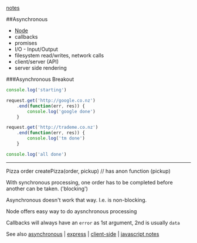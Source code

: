 [notes](notes.md)

##Asynchronous
- [Node](javascript/node.md)
- callbacks
- promises
- I/O - Input/Output
- filesystem read/writes, network calls
- client/server (API)
- server side rendering

###Asynchronous Breakout
```javascript
console.log('starting')

request.get('http://google.co.nz')
    .end(function(err, res)) {
        console.log('google done')
    }    

request.get('http://trademe.co.nz')
    .end(function(err, res)) {
        console.log('tm done')
    }    

console.log('all done')
```
----

Pizza order
createPizza(order, pickup)  // has anon function (pickup)

With synchronous processing, one order has to be completed before another can be taken. ('blocking')

Asynchronous doesn't work that way. I.e. is non-blocking.

Node offers easy way to do aysnchronous processing

Callbacks will always have an `error` as 1st argument, 2nd is usually `data`


See also [asynchronous](async.md) | [express](javascript/express.md) | [client-side](client-side.md) | [javascript notes](javascript/notes.md)
